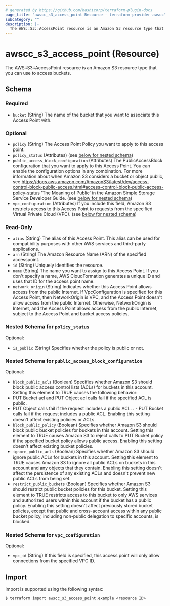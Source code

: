 ```yaml
---
# generated by https://github.com/hashicorp/terraform-plugin-docs
page_title: "awscc_s3_access_point Resource - terraform-provider-awscc"
subcategory: ""
description: |-
  The AWS::S3::AccessPoint resource is an Amazon S3 resource type that you can use to access buckets.
---
```


# awscc_s3_access_point (Resource)

The AWS::S3::AccessPoint resource is an Amazon S3 resource type that you can use to access buckets.



<!-- schema generated by tfplugindocs -->
## Schema

### Required

- `bucket` (String) The name of the bucket that you want to associate this Access Point with.

### Optional

- `policy` (String) The Access Point Policy you want to apply to this access point.
- `policy_status` (Attributes) (see [below for nested schema](#nestedatt--policy_status))
- `public_access_block_configuration` (Attributes) The PublicAccessBlock configuration that you want to apply to this Access Point. You can enable the configuration options in any combination. For more information about when Amazon S3 considers a bucket or object public, see https://docs.aws.amazon.com/AmazonS3/latest/dev/access-control-block-public-access.html#access-control-block-public-access-policy-status 'The Meaning of Public' in the Amazon Simple Storage Service Developer Guide. (see [below for nested schema](#nestedatt--public_access_block_configuration))
- `vpc_configuration` (Attributes) If you include this field, Amazon S3 restricts access to this Access Point to requests from the specified Virtual Private Cloud (VPC). (see [below for nested schema](#nestedatt--vpc_configuration))

### Read-Only

- `alias` (String) The alias of this Access Point. This alias can be used for compatibility purposes with other AWS services and third-party applications.
- `arn` (String) The Amazon Resource Name (ARN) of the specified accesspoint.
- `id` (String) Uniquely identifies the resource.
- `name` (String) The name you want to assign to this Access Point. If you don't specify a name, AWS CloudFormation generates a unique ID and uses that ID for the access point name.
- `network_origin` (String) Indicates whether this Access Point allows access from the public Internet. If VpcConfiguration is specified for this Access Point, then NetworkOrigin is VPC, and the Access Point doesn't allow access from the public Internet. Otherwise, NetworkOrigin is Internet, and the Access Point allows access from the public Internet, subject to the Access Point and bucket access policies.

<a id="nestedatt--policy_status"></a>
### Nested Schema for `policy_status`

Optional:

- `is_public` (String) Specifies whether the policy is public or not.


<a id="nestedatt--public_access_block_configuration"></a>
### Nested Schema for `public_access_block_configuration`

Optional:

- `block_public_acls` (Boolean) Specifies whether Amazon S3 should block public access control lists (ACLs) for buckets in this account. Setting this element to TRUE causes the following behavior:
- PUT Bucket acl and PUT Object acl calls fail if the specified ACL is public.
 - PUT Object calls fail if the request includes a public ACL.
. - PUT Bucket calls fail if the request includes a public ACL.
Enabling this setting doesn't affect existing policies or ACLs.
- `block_public_policy` (Boolean) Specifies whether Amazon S3 should block public bucket policies for buckets in this account. Setting this element to TRUE causes Amazon S3 to reject calls to PUT Bucket policy if the specified bucket policy allows public access. Enabling this setting doesn't affect existing bucket policies.
- `ignore_public_acls` (Boolean) Specifies whether Amazon S3 should ignore public ACLs for buckets in this account. Setting this element to TRUE causes Amazon S3 to ignore all public ACLs on buckets in this account and any objects that they contain. Enabling this setting doesn't affect the persistence of any existing ACLs and doesn't prevent new public ACLs from being set.
- `restrict_public_buckets` (Boolean) Specifies whether Amazon S3 should restrict public bucket policies for this bucket. Setting this element to TRUE restricts access to this bucket to only AWS services and authorized users within this account if the bucket has a public policy.
Enabling this setting doesn't affect previously stored bucket policies, except that public and cross-account access within any public bucket policy, including non-public delegation to specific accounts, is blocked.


<a id="nestedatt--vpc_configuration"></a>
### Nested Schema for `vpc_configuration`

Optional:

- `vpc_id` (String) If this field is specified, this access point will only allow connections from the specified VPC ID.

## Import

Import is supported using the following syntax:

```shell
$ terraform import awscc_s3_access_point.example <resource ID>
```
